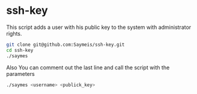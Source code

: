 # ssh-key

This script adds a user with his public key to the system with administrator rights.

```sh
git clone git@github.com:Saymeis/ssh-key.git
cd ssh-key
./saymes
```

Also
You can comment out the last line and call the script with the parameters

```sh
./saymes <username> <publick_key>
```
